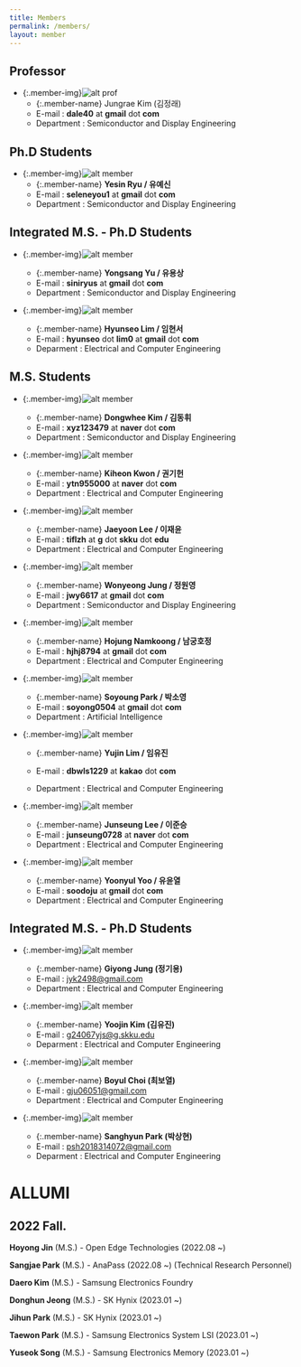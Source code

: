 ```yaml
---
title: Members
permalink: /members/
layout: member
---
```


## Professor

- {:.member-img}![alt prof](/assets/images/prof.jpg)
  - {:.member-name} Jungrae Kim (김정래)
  - E-mail : **dale40** at **gmail** dot **com**
  - Department : Semiconductor and Display Engineering

## Ph.D Students

- {:.member-img}![alt member](/assets/images/member.png)
  - {:.member-name} **Yesin Ryu / 유예신**
  - E-mail : **seleneyou1** at **gmail** dot **com**
  - Department : Semiconductor and Display Engineering

## Integrated M.S. - Ph.D Students

- {:.member-img}![alt member](/assets/images/member.png)

  - {:.member-name} **Yongsang Yu / 유용상**
  - E-mail : **siniryus** at **gmail** dot **com**
  - Department : Semiconductor and Display Engineering

- {:.member-img}![alt member](/assets/images/member.png)
  - {:.member-name} **Hyunseo Lim / 임현서**
  - E-mail : **hyunseo** dot **lim0** at **gmail** dot **com**
  - Deparment : Electrical and Computer Engineering

## M.S. Students

- {:.member-img}![alt member](/assets/images/member.png)

  - {:.member-name} **Dongwhee Kim / 김동휘**
  - E-mail : **xyz123479** at **naver** dot **com**
  - Department : Semiconductor and Display Engineering

- {:.member-img}![alt member](/assets/images/member.png)

  - {:.member-name} **Kiheon Kwon / 권기헌**
  - E-mail : **ytn955000** at **naver** dot **com**
  - Department : Electrical and Computer Engineering

- {:.member-img}![alt member](/assets/images/member.png)

  - {:.member-name} **Jaeyoon Lee / 이재윤**
  - E-mail : **tiflzh** at **g** dot **skku** dot **edu**
  - Department : Electrical and Computer Engineering

- {:.member-img}![alt member](/assets/images/member.png)

  - {:.member-name} **Wonyeong Jung / 정원영**
  - E-mail : **jwy6617** at **gmail** dot **com**
  - Department : Semiconductor and Display Engineering

- {:.member-img}![alt member](/assets/images/member.png)

  - {:.member-name} **Hojung Namkoong / 남궁호정**
  - E-mail : **hjhj8794** at **gmail** dot **com**
  - Department : Electrical and Computer Engineering

- {:.member-img}![alt member](/assets/images/member.png)

  - {:.member-name} **Soyoung Park / 박소영**
  - E-mail : **soyong0504** at **gmail** dot **com**
  - Department : Artificial Intelligence

- {:.member-img}![alt member](/assets/images/member.png)

  - {:.member-name} **Yujin Lim / 임유진**

  - E-mail : **dbwls1229** at **kakao** dot **com**
  - Department : Electrical and Computer Engineering

- {:.member-img}![alt member](/assets/images/member.png)

  - {:.member-name} **Junseung Lee / 이준승**
  - E-mail : **junseung0728** at **naver** dot **com**
  - Department : Electrical and Computer Engineering

- {:.member-img}![alt member](/assets/images/member.png)
  - {:.member-name} **Yoonyul Yoo / 유윤열**
  - E-mail : **soodoju** at **gmail** dot **com**
  - Department : Electrical and Computer Engineering

## Integrated M.S. - Ph.D Students

- {:.member-img}![alt member](/assets/images/member.png)

  - {:.member-name} **Giyong Jung (정기용)**
  - E-mail : jyk2498@gmail.com
  - Department : Electrical and Computer Engineering

- {:.member-img}![alt member](/assets/images/member.png)

  - {:.member-name} **Yoojin Kim (김유진)**
  - E-mail : g24067yjs@g.skku.edu
  - Deparment : Electrical and Computer Engineering

- {:.member-img}![alt member](/assets/images/member.png)

  - {:.member-name} **Boyul Choi (최보열)**
  - E-mail : gju06051@gmail.com
  - Department : Electrical and Computer Engineering

- {:.member-img}![alt member](/assets/images/member.png)
  - {:.member-name} **Sanghyun Park (박상현)**
  - E-mail : psh2018314072@gmail.com
  - Deparment : Electrical and Computer Engineering

# ALLUMI

## 2022 Fall.

**Hoyong Jin** (M.S.) - Open Edge Technologies (2022.08 ~)

**Sangjae Park** (M.S.) - AnaPass (2022.08 ~) (Technical Research Personnel)

**Daero Kim** (M.S.) - Samsung Electronics Foundry

**Donghun Jeong** (M.S.) - SK Hynix (2023.01 ~)

**Jihun Park** (M.S.) - SK Hynix (2023.01 ~)

**Taewon Park** (M.S.) - Samsung Electronics System LSI (2023.01 ~)

**Yuseok Song** (M.S.) - Samsung Electronics Memory (2023.01 ~)
